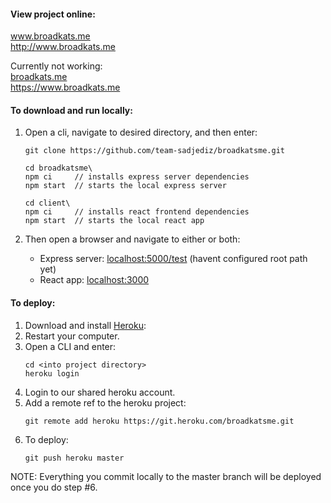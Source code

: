 #### View project online:

www.broadkats.me  
http://www.broadkats.me

Currently not working:  
[broadkats.me](broadkats.me)  
https://www.broadkats.me

#### To download and run locally:
1. Open a cli, navigate to desired directory, and then enter:
    ```
    git clone https://github.com/team-sadjediz/broadkatsme.git

    cd broadkatsme\
    npm ci     // installs express server dependencies
    npm start  // starts the local express server

    cd client\
    npm ci     // installs react frontend dependencies
    npm start  // starts the local react app
    ```

2. Then open a browser and navigate to either or both:

   - Express server: [localhost:5000/test](http://localhost:5000/test) (havent configured root path yet)
   - React app: [localhost:3000](http://localhost:3000)

#### To deploy:

1. Download and install [Heroku](https://devcenter.heroku.com/articles/heroku-cli):
2. Restart your computer.
3. Open a CLI and enter:
    ```
    cd <into project directory>
    heroku login
    ```
4. Login to our shared heroku account.
5. Add a remote ref to the heroku project:
    ```
    git remote add heroku https://git.heroku.com/broadkatsme.git
    ```
6. To deploy:
    ```
    git push heroku master
    ```

NOTE: Everything you commit locally to the master branch will be deployed once you do step #6.
